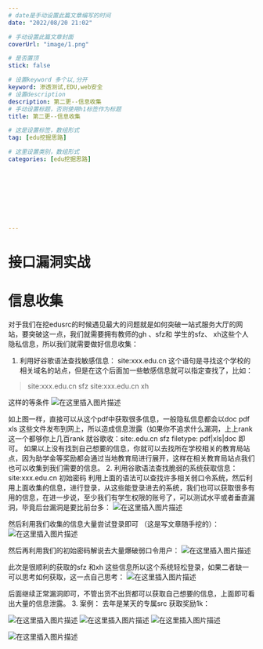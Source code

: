 ```yaml
---
# date是手动设置此篇文章编写的时间
date: "2022/08/20 21:02"

# 手动设置此篇文章封面
coverUrl: "image/1.png"

# 是否置顶
stick: false

# 设置keyword 多个以,分开
keyword: 渗透测试,EDU,web安全
# 设置description
description: 第二更--信息收集
# 手动设置标题，否则使用h1标签作为标题
title: 第二更--信息收集

# 这是设置标签，数组形式
tag: [edu挖掘思路]

# 这里设置类别，数组形式
categories: [edu挖掘思路]









---
```






# 接口漏洞实战                 

# 信息收集

  对于我们在挖edusrc的时候遇见最大的问题就是如何突破一站式服务大厅的网站，要突破这一点，我们就需要拥有教师的gh 、sfz和 学生的sfz、 xh这些个人隐私信息，所以我们就需要做好信息收集：
1.	利用好谷歌语法查找敏感信息：
   site:xxx.edu.cn
    这个语句是寻找这个学校的相关域名的站点，但是在这个后面加一些敏感信息就可以指定查找了，比如：

> site:xxx.edu.cn  sfz      site:xxx.edu.cn  xh

这样的等条件
 ![在这里插入图片描述](https://img-blog.csdnimg.cn/ed1c54515b3245b08b1b0f592c7babaa.png)

如上图一样，直接可以从这个pdf中获取很多信息，一般隐私信息都会以doc pdf xls 这些文件发布到网上，所以造成信息泄露（如果你不追求什么漏洞，上上rank 这一个都够你上几百rank  就谷歌收：site:.edu.cn  sfz   filetype: pdf|xls|doc 即可。
  如果以上没有找到自己想要的信息，你就可以去找所在学校相关的教育局站点，因为助学金等奖励都会通过当地教育局进行展开，这样在相关教育局站点我们也可以收集到我们需要的信息。
2.	利用谷歌语法查找脆弱的系统获取信息：
    site:xxx.edu.cn  初始密码
   利用上面的语法可以查找许多相关弱口令系统，然后利用上面收集的信息，进行登录，从这些能登录进去的系统，我们也可以获取很多有用的信息，在进一步说，至少我们有学生权限的账号了，可以测试水平或者垂直漏洞，毕竟后台漏洞是要比前台多：
    ![在这里插入图片描述](https://img-blog.csdnimg.cn/e130bc7dedf24a2f9dbdd86726db8c88.png)

然后利用我们收集的信息大量尝试登录即可
（这是写文章随手挖的）：
 ![在这里插入图片描述](https://img-blog.csdnimg.cn/6da0c5ac37f542369feba3e838288aba.png)

然后再利用我们的初始密码解说去大量爆破弱口令用户：
![在这里插入图片描述](https://img-blog.csdnimg.cn/fd7c498d07db4a4bb2da30ee1c906010.png)


此次是很顺利的获取的sfz 和xh 这些信息所以这个系统轻松登录，如果二者缺一可以思考如何获取，这一点自己思考：
 ![在这里插入图片描述](https://img-blog.csdnimg.cn/bba679ea60bf4aeab94c6c73a894c38f.png)

后面继续正常漏洞即可，不管出货不出货都可以获取自己想要的信息，上面即可看出大量的信息泄露。
3.	案例：
去年是某天的专属src 获取奖励1k：

 ![在这里插入图片描述](https://img-blog.csdnimg.cn/8f06a682b3d24ce2bfd7922278735a93.png)
![在这里插入图片描述](https://img-blog.csdnimg.cn/3dff73ba77f44e388d048db36156b666.png)
![在这里插入图片描述](https://img-blog.csdnimg.cn/82db69968d364b97a813a507f490e220.png)

 ![在这里插入图片描述](https://img-blog.csdnimg.cn/74e0d55bc19543ac905a332a84192258.png)

 

